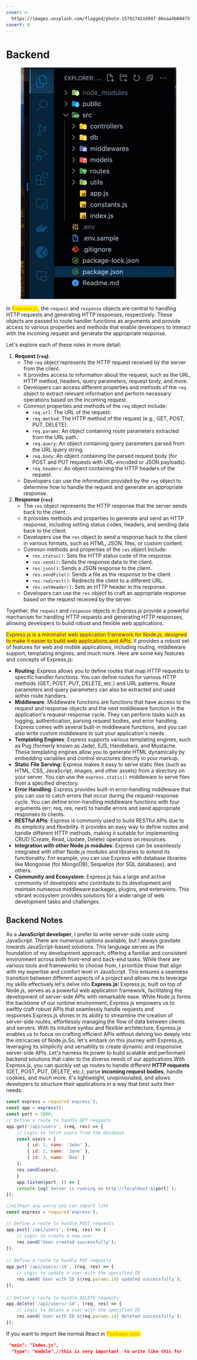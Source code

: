 ```yaml
---
cover: >-
  https://images.unsplash.com/flagged/photo-1579274216947-86eaa4b00475?crop=entropy&cs=srgb&fm=jpg&ixid=M3wxOTcwMjR8MHwxfHNlYXJjaHw0fHxzZXJ2ZXJ8ZW58MHx8fHwxNzA1NzgxNjEzfDA&ixlib=rb-4.0.3&q=85
coverY: 0
---
```


# Backend

<figure><img src="../../.gitbook/assets/backend file stucture.png" alt=""><figcaption></figcaption></figure>

In <mark style="color:orange;">**Express.js**</mark>, the `request` and `response` objects are central to handling HTTP requests and generating HTTP responses, respectively. These objects are passed to route handler functions as arguments and provide access to various properties and methods that enable developers to interact with the incoming request and generate the appropriate response.

Let's explore each of these roles in more detail:

1. **Request (`req`)**:
   * The `req` object represents the HTTP request received by the server from the client.
   * It provides access to information about the request, such as the URL, HTTP method, headers, query parameters, request body, and more.
   * Developers can access different properties and methods of the `req` object to extract relevant information and perform necessary operations based on the incoming request.
   * Common properties and methods of the `req` object include:
     * `req.url`: The URL of the request.
     * `req.method`: The HTTP method of the request (e.g., GET, POST, PUT, DELETE).
     * `req.params`: An object containing route parameters extracted from the URL path.
     * `req.query`: An object containing query parameters parsed from the URL query string.
     * `req.body`: An object containing the parsed request body (for POST and PUT requests with URL-encoded or JSON payloads).
     * `req.headers`: An object containing the HTTP headers of the request.
   * Developers can use the information provided by the `req` object to determine how to handle the request and generate an appropriate response.
2. **Response (`res`)**:
   * The `res` object represents the HTTP response that the server sends back to the client.
   * It provides methods and properties to generate and send an HTTP response, including setting status codes, headers, and sending data back to the client.
   * Developers use the `res` object to send a response back to the client in various formats, such as HTML, JSON, files, or custom content.
   * Common methods and properties of the `res` object include:
     * `res.status()`: Sets the HTTP status code of the response.
     * `res.send()`: Sends the response data to the client.
     * `res.json()`: Sends a JSON response to the client.
     * `res.sendFile()`: Sends a file as the response to the client.
     * `res.redirect()`: Redirects the client to a different URL.
     * `res.setHeader()`: Sets an HTTP header in the response.
   * Developers can use the `res` object to craft an appropriate response based on the request received by the server.

Together, the `request` and `response` objects in Express.js provide a powerful mechanism for handling HTTP requests and generating HTTP responses, allowing developers to build robust and flexible web applications.

<mark style="color:purple;">Express.js is a minimalist web application framework for Node.js, designed to make it easier to build web applications and APIs.</mark> It provides a robust set of features for web and mobile applications, including routing, middleware support, templating engines, and much more. Here are some key features and concepts of Express.js:

* **Routing**: Express allows you to define routes that map HTTP requests to specific handler functions. You can define routes for various HTTP methods (GET, POST, PUT, DELETE, etc.) and URL patterns. Route parameters and query parameters can also be extracted and used within route handlers.
* **Middleware**: Middleware functions are functions that have access to the request and response objects and the next middleware function in the application's request-response cycle. They can perform tasks such as logging, authentication, parsing request bodies, and error handling. Express comes with several built-in middleware functions, and you can also write custom middleware to suit your application's needs.
* **Templating Engines**: Express supports various templating engines, such as Pug (formerly known as Jade), EJS, Handlebars, and Mustache. These templating engines allow you to generate HTML dynamically by embedding variables and control structures directly in your markup.
* **Static File Serving**: Express makes it easy to serve static files (such as HTML, CSS, JavaScript, images, and other assets) from a directory on your server. You can use the `express.static()` middleware to serve files from a specified directory.
* **Error Handling**: Express provides built-in error-handling middleware that you can use to catch errors that occur during the request-response cycle. You can define error-handling middleware functions with four arguments (err, req, res, next) to handle errors and send appropriate responses to clients.
* **RESTful APIs**: Express is commonly used to build RESTful APIs due to its simplicity and flexibility. It provides an easy way to define routes and handle different HTTP methods, making it suitable for implementing CRUD (Create, Read, Update, Delete) operations on resources.
* **Integration with other Node.js modules**: Express can be seamlessly integrated with other Node.js modules and libraries to extend its functionality. For example, you can use Express with database libraries like Mongoose (for MongoDB), Sequelize (for SQL databases), and others.
* **Community and Ecosystem**: Express.js has a large and active community of developers who contribute to its development and maintain numerous middleware packages, plugins, and extensions. This vibrant ecosystem provides solutions for a wide range of web development tasks and challenges.

## Backend Notes

As a **JavaScript developer**, I prefer to write server-side code using JavaScript. There are numerous options available, but I always gravitate towards JavaScript-based solutions. This language serves as the foundation of my development approach, offering a familiar and consistent environment across both front-end and back-end tasks. While there are various tools and frameworks to choose from, I prioritize those that align with my expertise and comfort level in JavaScript. This ensures a seamless transition between different aspects of a project and allows me to leverage my skills effectively.let's delve into **Express.js**! Express.js, built on top of Node.js, serves as a powerful web application framework, facilitating the development of server-side APIs with remarkable ease. While Node.js forms the backbone of our runtime environment, Express.js empowers us to swiftly craft robust APIs that seamlessly handle requests and responses.Express.js shines in its ability to streamline the creation of server-side routes, effortlessly managing the flow of data between clients and servers. With its intuitive syntax and flexible architecture, Express.js enables us to focus on crafting efficient APIs without delving too deeply into the intricacies of Node.js.So, let's embark on this journey with Express.js, leveraging its simplicity and versatility to create dynamic and responsive server-side APIs. Let's harness its power to build scalable and performant backend solutions that cater to the diverse needs of our applications.With Express.js, you can quickly set up routes to handle different **HTTP requests** (GET, POST, PUT, DELETE, etc.), parse **incoming request bodies**, handle cookies, and much more. It's lightweight, unopinionated, and allows developers to structure their applications in a way that best suits their needs.

```javascript
const express = require('express');
const app = express();
const port = 3000;
// Define a route to handle GET requests
app.get('/api/users', (req, res) => {
    // Logic to fetch users from the database
    const users = [
        { id: 1, name: 'John' },
        { id: 2, name: 'Jane' },
        { id: 3, name: 'Doe' }
    ];
    res.send(users);
    }
    app.listen(port, () => {
    console.log(`Server is running on http://localhost:${port}`);
});
```

```javascript
//without any worry you can import like 
const express = require('express');
```

```javascript
// Define a route to handle POST requests
app.post('/api/users', (req, res) => {
    // Logic to create a new user
    res.send('User created successfully');
});

// Define a route to handle PUT requests
app.put('/api/users/:id', (req, res) => {
    // Logic to update a user with the specified ID
    res.send(`User with ID ${req.params.id} updated successfully`);
});

// Define a route to handle DELETE requests
app.delete('/api/users/:id', (req, res) => {
    // Logic to delete a user with the specified ID
    res.send(`User with ID ${req.params.id} deleted successfully`);
});
```

If you want to import like normal React in <mark style="color:orange;">**Package.json**</mark>

```json
 "main": "Index.js",
  "type": "module",//this is very important  to write like this for 
```
